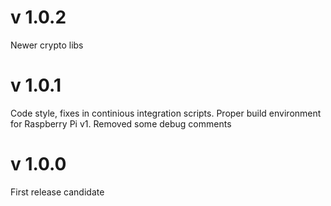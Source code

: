 # v 1.0.2
Newer crypto libs

# v 1.0.1
Code style, fixes in continious integration scripts. 
Proper build environment for Raspberry Pi v1.
Removed some debug comments

# v 1.0.0
First release candidate